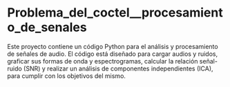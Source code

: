 # Problema_del_coctel__procesamiento_de_senales
Este proyecto contiene un código Python para el análisis y procesamiento de señales de audio. El código está diseñado para cargar audios y ruidos, graficar sus formas de onda y espectrogramas, calcular la relación señal-ruido (SNR) y  realizar un análisis de componentes independientes (ICA), para cumplir con los objetivos del mismo.
